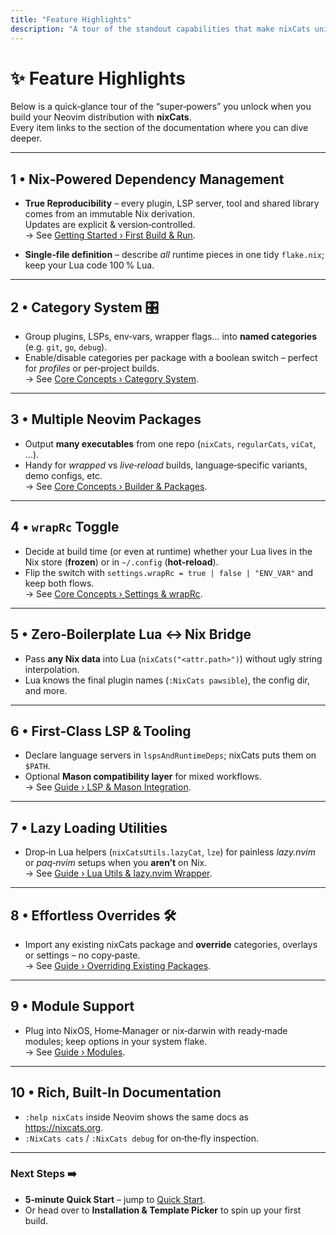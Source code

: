 ```yaml
---
title: "Feature Highlights"
description: "A tour of the standout capabilities that make nixCats unique."
---
```


# ✨ Feature Highlights

Below is a quick‑glance tour of the “super‑powers” you unlock when you build your Neovim distribution with **nixCats**.  
Every item links to the section of the documentation where you can dive deeper.

---

## 1 • Nix‑Powered Dependency Management
- **True Reproducibility** – every plugin, LSP server, tool and shared library comes from an immutable Nix derivation.  
  Updates are explicit & version‑controlled.  
  → See [Getting Started › First Build & Run](./getting-started#first-build).

- **Single‑file definition** – describe *all* runtime pieces in one tidy `flake.nix`; keep your Lua code 100 % Lua.

---

## 2 • Category System 🎛️
- Group plugins, LSPs, env‑vars, wrapper flags... into **named categories** (e.g. `git`, `go`, `debug`).  
- Enable/disable categories per package with a boolean switch – perfect for *profiles* or per‑project builds.  
  → See [Core Concepts › Category System](./core-concepts/category-system).

---

## 3 • Multiple Neovim Packages
- Output **many executables** from one repo (`nixCats`, `regularCats`, `viCat`, …).  
- Handy for *wrapped* vs *live‑reload* builds, language‑specific variants, demo configs, etc.  
  → See [Core Concepts › Builder & Packages](./core-concepts/builder-packages).

---

## 4 • `wrapRc` Toggle
- Decide at build time (or even at runtime) whether your Lua lives in the Nix store (**frozen**) or in `~/.config` (**hot‑reload**).  
- Flip the switch with `settings.wrapRc = true | false | "ENV_VAR"` and keep both flows.  
  → See [Core Concepts › Settings & wrapRc](./core-concepts/settings-wraprc).

---

## 5 • Zero‑Boilerplate Lua ↔ Nix Bridge
- Pass **any Nix data** into Lua (`nixCats("<attr.path>")`) without ugly string interpolation.  
- Lua knows the final plugin names (`:NixCats pawsible`), the config dir, and more.

---

## 6 • First‑Class LSP & Tooling
- Declare language servers in `lspsAndRuntimeDeps`; nixCats puts them on `$PATH`.  
- Optional **Mason compatibility layer** for mixed workflows.  
  → See [Guide › LSP & Mason Integration](./guides/lsp-mason).

---

## 7 • Lazy Loading Utilities
- Drop‑in Lua helpers (`nixCatsUtils.lazyCat`, `lze`) for painless *lazy.nvim* or *paq‑nvim* setups when you **aren’t** on Nix.  
  → See [Guide › Lua Utils & lazy.nvim Wrapper](./guides/lua-utils).

---

## 8 • Effortless Overrides 🛠️
- Import any existing nixCats package and **override** categories, overlays or settings – no copy‑paste.  
  → See [Guide › Overriding Existing Packages](./guides/overriding).

---

## 9 • Module Support
- Plug into NixOS, Home‑Manager or nix‑darwin with ready‑made modules; keep options in your system flake.  
  → See [Guide › Modules](./guides/modules).

---

## 10 • Rich, Built‑In Documentation
- `:help nixCats` inside Neovim shows the same docs as https://nixcats.org.  
- `:NixCats cats` / `:NixCats debug` for on‑the‑fly inspection.

---

### Next Steps ➡️
- **5‑minute Quick Start** – jump to [Quick Start](./introduction/quick-start).  
- Or head over to **Installation & Template Picker** to spin up your first build.

